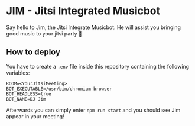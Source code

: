 # JIM - Jitsi Integrated Musicbot

Say hello to Jim, the Jitsi Integrate Musicbot. He will assist you bringing good music to your jitsi party :tada:

## How to deploy

You have to create a `.env` file inside this repository containing the following variables:

```config
ROOM=<YourJitsiMeeting>
BOT_EXECUTABLE=/usr/bin/chromium-browser
BOT_HEADLESS=true
BOT_NAME=DJ Jim
```

Afterwards you can simply enter `npm run start` and you should see Jim appear in your meeting!
